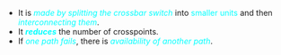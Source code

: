 - It is *<span style="color:#00ffff">made by splitting the crossbar switch</span>* into <span style="color:#00ffff">smaller units</span> and then *<span style="color:#00ffff">interconnecting them</span>*.
- It ***<span style="color:#00ffff">reduces</span>*** the number of crosspoints.
- If *<span style="color:#00ffff">one path fails</span>*, there is *<span style="color:#00ffff">availability of another path</span>*.
